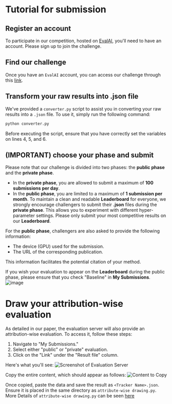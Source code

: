 # Tutorial for submission
## Register an account
To participate in our competition, hosted on [EvalAI](https://eval.ai), you'll need to have an account. Please sign up to join the challenge.

## Find our challenge
Once you have an `EvalAI` account, you can access our challenge through this [link](https://eval.ai/web/challenges/challenge-page/2375/).

## Transform your raw results into .json file
We've provided a `converter.py` script to assist you in converting your raw results into a `.json` file. To use it, simply run the following command:

```bash
python converter.py
```
Before executing the script, ensure that you have correctly set the variables on lines 4, 5, and 6.

## (IMPORTANT) choose your phase and submit
Please note that our challenge is divided into two phases: the **public phase** and the **private phase**.
- In the **private phase**, you are allowed to submit a maximum of **100 submissions per day**.
- In the **public phase**, you are limited to a maximum of **1 submission per month**.
To maintain a clean and readable **Leaderboard** for everyone, we strongly encourage challengers to submit their **.json** files during the **private phase**. This allows you to experiment with different hyper-parameter settings. Please only submit your most competitive results on our **Leaderboard**.

For the **public phase**, challengers are also asked to provide the following information:
- The device (GPU) used for the submission.
- The URL of the corresponding publication.

This information facilitates the potential citation of your method.

If you wish your evaluation to appear on the **Leaderboard** during the public phase, please ensure that you check "Baseline" in **My Submissions**.
![image](https://github.com/user-attachments/assets/eb1241fd-2b38-4db3-a616-8c8714b21636)

# Draw your attribution-wise evaluation
As detailed in our paper, the evaluation server will also provide an attribution-wise evaluation. To access it, follow these steps:

1. Navigate to "My Submissions."
2. Select either "public" or "private" evaluation.
3. Click on the "Link" under the "Result file" column.

Here's what you'll see:
![Screenshot of Evaluation Server](https://github.com/user-attachments/assets/c9032777-3334-476a-a172-f4b7a836440f)

Copy the entire content, which should appear as follows:
![Content to Copy](https://github.com/user-attachments/assets/ac558b49-ae60-42bf-b50f-f9c9b3283b10)

Once copied, paste the data and save the result as `<Tracker Name>.json`. Ensure it is placed in the same directory as `attribute-wise drawing.py`. More Details of `attribute-wise drawing.py` can be seen [here](https://github.com/LiuYuML/NV-VOT211/tree/main/misc/Other/att)
